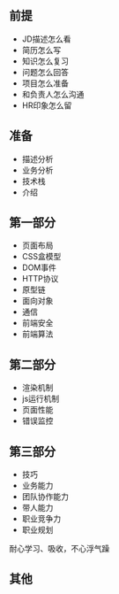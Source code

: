 
## 前提

- JD描述怎么看
- 简历怎么写
- 知识怎么复习
- 问题怎么回答
- 项目怎么准备
- 和负责人怎么沟通
- HR印象怎么留


## 准备

- 描述分析
- 业务分析
- 技术栈
- 介绍

## 第一部分

- 页面布局
- CSS盒模型
- DOM事件
- HTTP协议
- 原型链
- 面向对象
- 通信
- 前端安全
- 前端算法


## 第二部分

- 渲染机制
- js运行机制
- 页面性能
- 错误监控


## 第三部分

- 技巧
- 业务能力
- 团队协作能力
- 带人能力
- 职业竞争力
- 职业规划


耐心学习、吸收，不心浮气躁



## 其他

<!-- ![](./img/ms.png) -->





